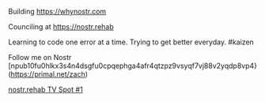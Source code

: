 Building https://whynostr.com

Counciling at https://nostr.rehab 

Learning to code one error at a time. Trying to get better everyday. #kaizen


Follow me on Nostr [npub10fu0hlkx3s4n4dsgfu0cpqephga4afr4qtzpz9vsyqf7vj88v2yqdp8vp4}(https://primal.net/zach)


[nostr.rehab TV Spot #1](https://nostr.build/p/nb3918.mp4)


